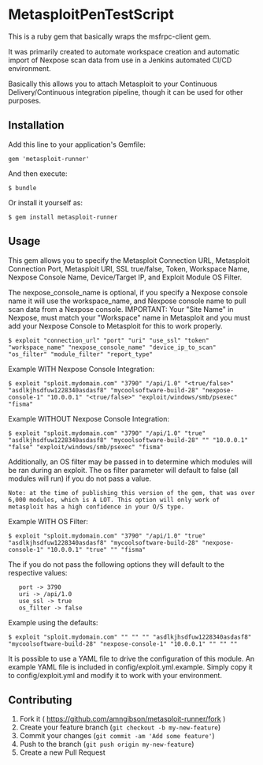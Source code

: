 # MetasploitPenTestScript

This is a ruby gem that basically wraps the msfrpc-client gem. 

It was primarily created to automate workspace creation and automatic import of Nexpose scan data from use in 
a Jenkins automated CI/CD environment. 

Basically this allows you to attach Metasploit to your Continuous Delivery/Continuous integration pipeline, though it can be used for other purposes.

## Installation

Add this line to your application's Gemfile:

    gem 'metasploit-runner'

And then execute:

    $ bundle

Or install it yourself as:

    $ gem install metasploit-runner

## Usage

This gem allows you to specify the Metasploit Connection URL, Metasploit Connection Port, Metasploit URI, SSL true/false, Token, Workspace Name, Nexpose Console Name, Device/Target IP, and Exploit Module OS Filter.

The nexpose_console_name is optional, if you specify a Nexpose console name it will use the workspace_name, and Nexpose console name to pull scan data from a Nexpose console.
IMPORTANT: Your "Site Name" in Nexpose, must match your "Workspace" name in Metasploit and you must add your Nexpose Console to Metasploit for this to work properly.

    $ exploit "connection_url" "port" "uri" "use_ssl" "token" "workspace_name" "nexpose_console_name" "device_ip_to_scan" "os_filter" "module_filter" "report_type"

Example WITH Nexpose Console Integration:

    $ exploit "sploit.mydomain.com" "3790" "/api/1.0" "<true/false>" "asdlkjhsdfuw1228340asdasf8" "mycoolsoftware-build-28" "nexpose-console-1" "10.0.0.1" "<true/false>" "exploit/windows/smb/psexec" "fisma"

Example WITHOUT Nexpose Console Integration:

    $ exploit "sploit.mydomain.com" "3790" "/api/1.0" "true" "asdlkjhsdfuw1228340asdasf8" "mycoolsoftware-build-28" "" "10.0.0.1" "false" "exploit/windows/smb/psexec" "fisma"

Additionally, an OS filter may be passed in to determine which modules will be ran during an exploit.  The os filter parameter will default to false (all modules will run) if you do not pass a value.

    Note: at the time of publishing this version of the gem, that was over 6,000 modules, which is A LOT. This option will only work of metasploit has a high confidence in your O/S type.

Example WITH OS Filter:

    $ exploit "sploit.mydomain.com" "3790" "/api/1.0" "true" "asdlkjhsdfuw1228340asdasf8" "mycoolsoftware-build-28" "nexpose-console-1" "10.0.0.1" "true" "" "fisma"

The if you do not pass the following options they will default to the respective values:

       port -> 3790
       uri -> /api/1.0
       use_ssl -> true
       os_filter -> false

Example using the defaults:

    $ exploit "sploit.mydomain.com" "" "" "" "asdlkjhsdfuw1228340asdasf8" "mycoolsoftware-build-28" "nexpose-console-1" "10.0.0.1" "" "" ""

It is possible to use a YAML file to drive the configuration of this module.  An example YAML file is included in config/exploit.yml.example.  Simply copy it to config/exploit.yml and modify it to work with your environment.

## Contributing

1. Fork it ( https://github.com/amngibson/metasploit-runner/fork )
2. Create your feature branch (`git checkout -b my-new-feature`)
3. Commit your changes (`git commit -am 'Add some feature'`)
4. Push to the branch (`git push origin my-new-feature`)
5. Create a new Pull Request

